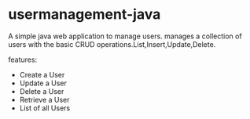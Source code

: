 # usermanagement-java

A simple java web application to manage users.
manages a collection of users with the basic CRUD operations.List,Insert,Update,Delete.

features:
- Create a User
- Update a User
- Delete a User
- Retrieve a User
- List of all Users
